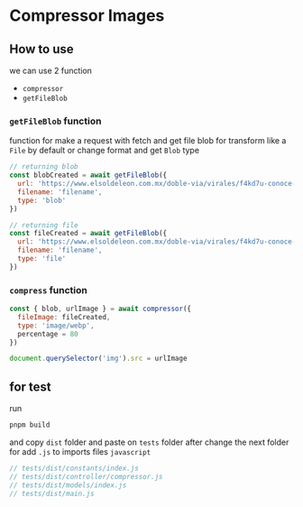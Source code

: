 # Compressor Images

## How to use

we can use 2 function

- `compressor`
- `getFileBlob`

### `getFileBlob` function

function for make a request with fetch and get file blob for transform like a `File` by default or change format and get `Blob` type

```js
// returning blob
const blobCreated = await getFileBlob({
  url: 'https://www.elsoldeleon.com.mx/doble-via/virales/f4kd7u-conoce-la-historia-del-famoso-flork-3.jpg/alternates/FREE_720/Conoce-la-historia-del-famoso-%E2%80%9CFlork%E2%80%9D%20(3).jpg',
  filename: 'filename',
  type: 'blob'
})

// returning file
const fileCreated = await getFileBlob({
  url: 'https://www.elsoldeleon.com.mx/doble-via/virales/f4kd7u-conoce-la-historia-del-famoso-flork-3.jpg/alternates/FREE_720/Conoce-la-historia-del-famoso-%E2%80%9CFlork%E2%80%9D%20(3).jpg',
  filename: 'filename',
  type: 'file'
})
```

### `compress` function

```js
const { blob, urlImage } = await compressor({
  fileImage: fileCreated,
  type: 'image/webp',
  percentage = 80
})

document.querySelector('img').src = urlImage
```

## for test

run

```sh
pnpm build
```

and copy `dist` folder and paste on `tests` folder
after change the next folder for add `.js` to imports files `javascript`

```js
// tests/dist/constants/index.js
// tests/dist/controller/compressor.js
// tests/dist/models/index.js
// tests/dist/main.js
```
